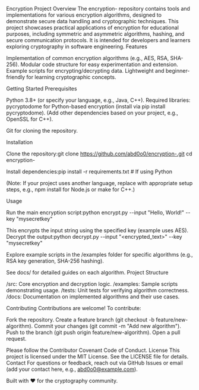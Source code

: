 Encryption Project
Overview
The encryption- repository contains tools and implementations for various encryption algorithms, designed to demonstrate secure data handling and cryptographic techniques. This project showcases practical applications of encryption for educational purposes, including symmetric and asymmetric algorithms, hashing, and secure communication protocols. It is intended for developers and learners exploring cryptography in software engineering.
Features

Implementation of common encryption algorithms (e.g., AES, RSA, SHA-256).
Modular code structure for easy experimentation and extension.
Example scripts for encrypting/decrypting data.
Lightweight and beginner-friendly for learning cryptographic concepts.

Getting Started
Prerequisites

Python 3.8+ (or specify your language, e.g., Java, C++).
Required libraries: 
pycryptodome for Python-based encryption (install via pip install pycryptodome).
(Add other dependencies based on your project, e.g., OpenSSL for C++).


Git for cloning the repository.

Installation

Clone the repository:git clone https://github.com/abd0o0/encryption-.git
cd encryption-


Install dependencies:pip install -r requirements.txt  # If using Python

(Note: If your project uses another language, replace with appropriate setup steps, e.g., npm install for Node.js or make for C++.)

Usage

Run the main encryption script:python encrypt.py --input "Hello, World!" --key "mysecretkey"

This encrypts the input string using the specified key (example uses AES).
Decrypt the output:python decrypt.py --input "<encrypted_text>" --key "mysecretkey"


Explore example scripts in the /examples folder for specific algorithms (e.g., RSA key generation, SHA-256 hashing).

See docs/ for detailed guides on each algorithm.
Project Structure

/src: Core encryption and decryption logic.
/examples: Sample scripts demonstrating usage.
/tests: Unit tests for verifying algorithm correctness.
/docs: Documentation on implemented algorithms and their use cases.

Contributing
Contributions are welcome! To contribute:

Fork the repository.
Create a feature branch (git checkout -b feature/new-algorithm).
Commit your changes (git commit -m "Add new algorithm").
Push to the branch (git push origin feature/new-algorithm).
Open a pull request.

Please follow the Contributor Covenant Code of Conduct.
License
This project is licensed under the MIT License. See the LICENSE file for details.
Contact
For questions or feedback, reach out via GitHub Issues or email (add your contact here, e.g., abd0o0@example.com).

Built with ❤️ for the cryptography community.
